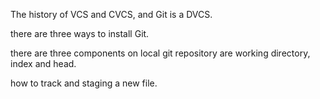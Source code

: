 The history of VCS and CVCS, and Git is a DVCS.

there are three ways to install Git.

there are three components on local git repository are working directory, index and head.

how to track and staging a new file.